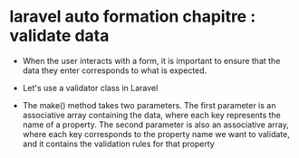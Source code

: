 # laravel auto formation chapitre :  validate data 

 - When the user interacts with a form, it is important to ensure that the data they enter corresponds to what is expected.
 
- Let's use a validator class in Laravel

- The make() method takes two parameters. The first parameter is an associative array containing the data, where each key represents the name of a property. The second parameter is also an associative array, where each key corresponds to the property name we want to validate, and it contains the validation rules for that property